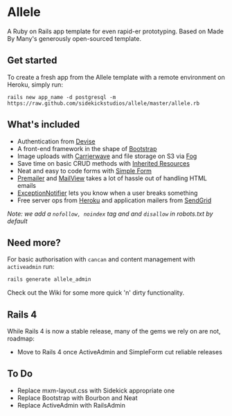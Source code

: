 # Allele

A Ruby on Rails app template for even rapid-er prototyping. Based on Made By Many's generously open-sourced template.

## Get started

To create a fresh app from the Allele template with a remote environment on Heroku, simply run:

`rails new app_name -d postgresql -m https://raw.github.com/sidekickstudios/allele/master/allele.rb`

## What's included

- Authentication from [Devise](https://github.com/plataformatec/devise)
- A front-end framework in the shape of [Bootstrap](http://twitter.github.io/bootstrap/)
- Image uploads with [Carrierwave](https://github.com/carrierwaveuploader/carrierwave) and file storage on S3 via [Fog](https://github.com/fog/fog)
- Save time on basic CRUD methods with [Inherited Resources](https://github.com/josevalim/inherited_resources)
- Neat and easy to code forms with [Simple Form](https://github.com/plataformatec/simple_form)
- [Premailer](https://github.com/fphilipe/premailer-rails) and [MailView](https://github.com/37signals/mail_view) takes a lot of hassle out of handling HTML emails
- [ExceptionNotifier](https://github.com/rails/exception_notification) lets you know when a user breaks something
- Free server ops from [Heroku](http://heroku.com) and application mailers from [SendGrid](http://sendgrid.com)

*Note: we add a `nofollow, noindex` tag and and `disallow` in robots.txt by default*

## Need more?

For basic authorisation with `cancan` and content management with `activeadmin` run:

```bash
rails generate allele_admin
```

Check out the Wiki for some more quick 'n' dirty functionality.

## Rails 4

While Rails 4 is now a stable release, many of the gems we rely on are not, roadmap:

- Move to Rails 4 once ActiveAdmin and SimpleForm cut reliable releases

## To Do

* Replace mxm-layout.css with Sidekick appropriate one
* Replace Bootstrap with Bourbon and Neat
* Replace ActiveAdmin with RailsAdmin
